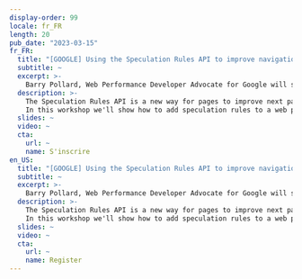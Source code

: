 ```yaml
---
display-order: 99
locale: fr_FR
length: 20
pub_date: "2023-03-15"
fr_FR:
  title: "[GOOGLE] Using the Speculation Rules API to improve navigations (EN)"
  subtitle: ~
  excerpt: >-
    Barry Pollard, Web Performance Developer Advocate for Google will show how Using the Speculation Rules API to improve navigations.
  description: >-
    The Speculation Rules API is a new way for pages to improve next page navigations by telling the browser to prefetch or prerender certain URLs. This leads to faster, or even instant, page URLs.
    In this workshop we'll show how to add speculation rules to a web page and show they render faster.
  slides: ~
  video: ~
  cta:
    url: ~
    name: S'inscrire
en_US:
  title: "[GOOGLE] Using the Speculation Rules API to improve navigations (EN)"
  subtitle: ~
  excerpt: >-
    Barry Pollard, Web Performance Developer Advocate for Google will show how Using the Speculation Rules API to improve navigations.
  description: >-
    The Speculation Rules API is a new way for pages to improve next page navigations by telling the browser to prefetch or prerender certain URLs. This leads to faster, or even instant, page URLs.
    In this workshop we'll show how to add speculation rules to a web page and show they render faster.
  slides: ~
  video: ~
  cta:
    url: ~
    name: Register
---
```

